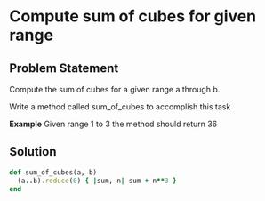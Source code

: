 # Compute sum of cubes for given range

## Problem Statement
Compute the sum of cubes for a given range a through b.

Write a method called sum_of_cubes to accomplish this task

**Example**
Given range 1 to 3 the method should return 36

## Solution

```ruby
def sum_of_cubes(a, b)
  (a..b).reduce(0) { |sum, n| sum + n**3 }
end
```
